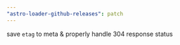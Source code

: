 ```yaml
---
"astro-loader-github-releases": patch
---
```


save `etag` to meta & properly handle 304 response status
